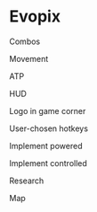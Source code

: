 # Evopix
Combos

Movement

ATP

HUD

Logo in game corner

User-chosen hotkeys

Implement powered

Implement controlled

Research

Map
